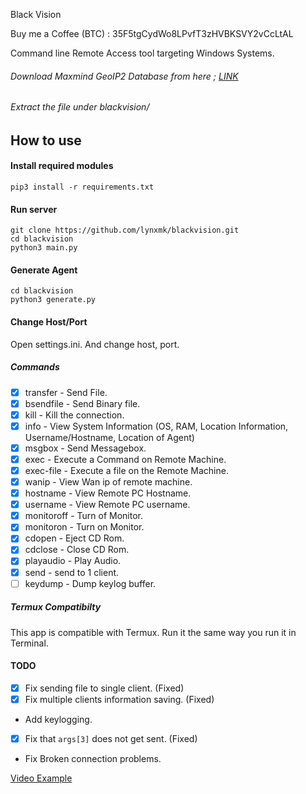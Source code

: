 <p style="align: center;">Black Vision</p>
Buy me a Coffee (BTC) : 35F5tgCydWo8LPvfT3zHVBKSVY2vCcLtAL

Command line Remote Access tool targeting Windows Systems.


###### Download Maxmind GeoIP2 Database from here ; [LINK](https://dev.maxmind.com/geoip/geoip2/geolite2/)
###### Extract the file under blackvision/
## How to use 

#### Install required modules
```
pip3 install -r requirements.txt
```
#### Run server 
```
git clone https://github.com/lynxmk/blackvision.git
cd blackvision
python3 main.py
```

#### Generate Agent 
```
cd blackvision
python3 generate.py
```

#### Change Host/Port
Open settings.ini. And change host, port.
##### Commands
- [x] transfer - Send File.
- [x] bsendfile - Send Binary file.
- [x] kill - Kill the connection.
- [x] info - View System Information (OS, RAM, Location Information, Username/Hostname, Location of Agent)
- [x] msgbox - Send Messagebox.
- [x] exec - Execute a Command on Remote Machine.
- [x] exec-file - Execute a file on the Remote Machine.
- [x] wanip - View Wan ip of remote machine.
- [x] hostname - View Remote PC Hostname.
- [x] username - View Remote PC username.
- [x] monitoroff - Turn of Monitor.
- [x] monitoron - Turn on Monitor.
- [x] cdopen - Eject CD Rom.
- [x] cdclose - Close CD Rom.
- [x] playaudio - Play Audio.
- [x] send - send to 1 client.
- [ ] keydump - Dump keylog buffer.

##### Termux Compatibilty
This app is compatible with Termux. Run it the same way you run it in Terminal.

#### TODO
- [x] Fix sending file to single client. (Fixed)
- [x] Fix multiple clients information saving. (Fixed)
- Add keylogging.
- [x] Fix that `args[3]` does not get sent. (Fixed)
- Fix Broken connection problems.

[Video Example](https://youtu.be/sxfEDJGn-6A)
